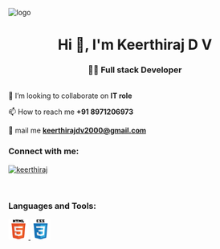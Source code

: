 ![logo](https://github.com/keerthirajdv/keerthirajdv1/commit/50083665b443a39e95fb51fc455c097fb337bd38.png)
<h1 align="center"> Hi 👋, I'm  Keerthiraj D V </h1>

<h3 align="center"> 👩‍💻 Full stack Developer </h3>

<br> 💞️ I’m looking to collaborate on <strong> IT role </strong> 

📫 How to reach me <strong> +91 8971206973 </strong> 

📧 mail me <strong> keerthirajdv2000@gmail.com </strong>
<br />
<h3 align="left">Connect with me:</h3>
<p align="left">
<a href="https://https://www.linkedin.com/in/keerthiraj2000/" target="blank"><img align="center" src="https://raw.githubusercontent.com/rahuldkjain/github-profile-readme-generator/master/src/images/icons/Social/linked-in-alt.svg" alt="keerthiraj" height="30" width="40" /></a>
</p>
<br />
<h3 align="left">Languages and Tools:</h3>
<p align="left">  <a href="https://www.w3.org/html/" target="_blank" rel="noreferrer"> <img src="https://raw.githubusercontent.com/devicons/devicon/master/icons/html5/html5-original-wordmark.svg" alt="html5" width="40" height="40"/> </a> <a href="https://www.w3schools.com/css/" target="_blank" rel="noreferrer">  <img src="https://raw.githubusercontent.com/devicons/devicon/master/icons/css3/css3-original-wordmark.svg" alt="css3" width="40" height="40"/> </a> 
